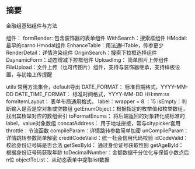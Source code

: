 ## 摘要 ##
金融组基础组件与方法

组件：
formRender: 包含装饰器的表单组件
WithSearch：搜索框组件
HModal: 最早的carno Hmodal组件
EnhanceTable：用法通HTable，传参更少
RenderDetail：详情渲染组件
OriginSearch：搜索下拉框选择组件
DaynamicForm：动态增减下拉框组件
UploadImg： 简单图片上传组件
FileUpload：文件上传（也可传图片）组件，支持与装饰器继承，支持样板设置，与初始上传提醒

utils 常用方法集合，default导出
DATE_FORMAT： 标准日期格式，YYYY-MM-DD
DATE_TIME_FORMAT： 标准时间格式，YYYY-MM-DD HH:mm:ss
formItemLayout： 表单布局通用格式， label：wrapper = 8 ：15
isEmpty：判断输入是否是空对象或空数组
getEnumObject：根据指定的枚举值和枚举数组，找出其枚举对应的数组索引
toFormatEnums： 将后端返回的对象转化成标准的label，value对象数组
concatAddress： 用于地址拼接，常与citypicker套用
throttle：节流函数
compileParam：详情跳转参数简单加密
unCompileParam： 详情跳转参数简单解密
creditCodeValid：统一社会信用代码校验
idCodeValid：校验身份证号码是否合法
getSexById： 通过身份证号获取性别
getAgeById： 根据身份证号码获取年龄
toDecimalNumber：金额数据千分位化与保留小数点后n位
objectToList： 从动态表单中提取list数据